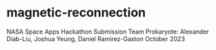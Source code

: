 # magnetic-reconnection
NASA Space Apps Hackathon Submission
Team Prokaryote: Alexander Diab-Liu, Joshua Yeung, Daniel Ramirez-Gaston
October 2023